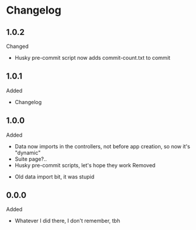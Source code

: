 # Changelog
## 1.0.2
Changed
* Husky pre-commit script now adds commit-count.txt to commit
## 1.0.1
Added
+ Changelog
## 1.0.0
Added
+ Data now imports in the controllers, not before app creation, so now it's "dynamic"
+ Suite page?..
+ Husky pre-commit scripts, let's hope they work
Removed
- Old data import bit, it was stupid
## 0.0.0
Added
+ Whatever I did there, I don't remember, tbh